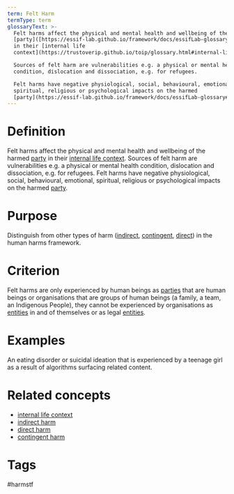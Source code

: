 ```yaml
---
term: Felt Harm
termType: term
glossaryText: >-
  Felt harms affect the physical and mental health and wellbeing of the harmed
  [party]([https://essif-lab.github.io/framework/docs/essifLab-glossary#](https://essif-lab.github.io/framework/docs/essifLab-glossary#party)party)
  in their [internal life
  context](https://trustoverip.github.io/toip/glossary.html#internal-life-context). 

  Sources of felt harm are vulnerabilities e.g. a physical or mental health
  condition, dislocation and dissociation, e.g. for refugees.

  Felt harms have negative physiological, social, behavioural, emotional,
  spiritual, religious or psychological impacts on the harmed
  [party](https://essif-lab.github.io/framework/docs/essifLab-glossary#party).
---
```

# Definition
Felt harms affect the physical and mental health and wellbeing of the harmed [party]([https://essif-lab.github.io/framework/docs/essifLab-glossary#](https://essif-lab.github.io/framework/docs/essifLab-glossary#party)party) in their [internal life context](https://trustoverip.github.io/toip/glossary.html#internal-life-context). 
Sources of felt harm are vulnerabilities e.g. a physical or mental health condition, dislocation and dissociation, e.g. for refugees.
Felt harms have negative physiological, social, behavioural, emotional, spiritual, religious or psychological impacts on the harmed [party](https://essif-lab.github.io/framework/docs/essifLab-glossary#party).
# Purpose
Distinguish from other types of harm ([indirect](https://trustoverip.github.io/hxwg/glossary.html#indirect-harm), [contingent](https://trustoverip.github.io/hxwg/glossary.html#contingent-harm), [direct](https://trustoverip.github.io/hxwg/glossary.html#felt-harm)) in the human harms framework.  
# Criterion
Felt harms are only experienced by human beings as [parties]([https://essif-lab.github.io/framework/docs/essifLab-glossary#p](https://essif-lab.github.io/framework/docs/essifLab-glossary#party)arty) that are human beings or organisations that are groups of human beings (a family, a team, an Indigenous People), they cannot be experienced by organisations as [entities]([https://essif-lab.github.io/framework/docs/essifLab-glossary#](https://essif-lab.github.io/framework/docs/essifLab-glossary#party)entity) in and of themselves or as legal [entities]([https://essif-lab.github.io/framework/docs/essifLab-glossary#](https://essif-lab.github.io/framework/docs/essifLab-glossary#party)entity).
# Examples
An eating disorder or suicidal ideation that is experienced by a teenage girl as a result of algorithms surfacing related content.  
# Related concepts
* [internal life context](https://trustoverip.github.io/toip/glossary.html#internal-life-context)
* [indirect harm](https://trustoverip.github.io/toip/glossary.html#indirect-harm)
* [direct harm](https://trustoverip.github.io/toip/glossary.html#direct-harm)
* [contingent harm](https://trustoverip.github.io/toip/glossary.html#contingent-harm)
# Tags  
 #harmstf